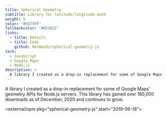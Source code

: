 ```yaml
---
title: Spherical Geometry
subtitle: Library for latitude/longitude math
weight: 5
color: '#5575FF'
fallbackcolor: '#051022'
links:
  - title: Details
  - title: Code
    github: NotWoods/spherical-geometry-js
tech:
  - JavaScript
  - Google Maps
  - Node.js
description: >
  A library I created as a drop-in replacement for some of Google Maps' geometry APIs for Node.js servers. This library has gained over 180,000 downloads as of December, 2020 and continues to grow.
---
```


A library I created as a drop-in replacement for some of Google Maps' geometry APIs for Node.js servers. This library has gained over 180,000 downloads as of December, 2020 and continues to grow.

<external/npm pkg="spherical-geometry-js" start="2019-06-18">

